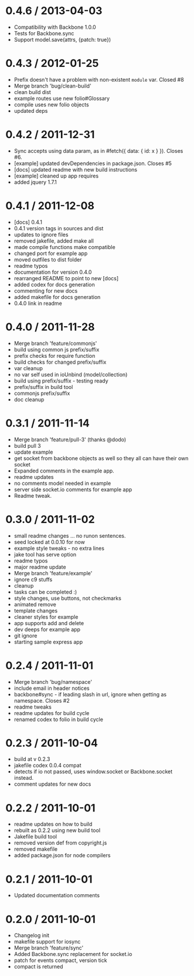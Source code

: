 0.4.6 / 2013-04-03 
==================

  * Compatibility with Backbone 1.0.0
  * Tests for Backbone.sync
  * Support model.save(attrs, {patch: true})

0.4.3 / 2012-01-25 
==================

  * Prefix doesn't have a problem with non-existent `module` var. Closed #8
  * Merge branch 'bug/clean-build'
  * clean build dist
  * example routes use new folio#Glossary
  * compile uses new folio objects
  * updated deps

0.4.2 / 2011-12-31
==================

  * Sync accepts using data param, as in #fetch({ data: { id: x } }). Closes #6.
  * [example] updated devDependencies in package.json. Closes #5
  * [docs] updated readme with new build instructions
  * [example] cleaned up app requires
  * added jquery 1.7.1

0.4.1 / 2011-12-08
==================

  * [docs] 0.4.1
  * 0.4.1 version tags in sources and dist
  * updates to ignore files
  * removed jakefile, added make all
  * made compile functions make compatible
  * changed port for example app
  * moved outfiles to dist folder
  * readme typos
  * documentation for version 0.4.0
  * rearranged README to point to new [docs]
  * added codex for docs generation
  * commenting for new docs
  * added makefile for docs generation
  * 0.4.0 link in readme

0.4.0 / 2011-11-28
==================

  * Merge branch 'feature/commonjs'
  * build using common js prefix/suffix
  * prefix checks for require function
  * build checks for changed prefix/suffix
  * var cleanup
  * no var self used in ioUnbind (model/collection)
  * build using prefix/suffix - testing ready
  * prefix/suffix in build tool
  * commonjs prefix/suffix
  * doc cleanup

0.3.1 / 2011-11-14
==================

  * Merge branch 'feature/pull-3' (thanks @dodo)
  * build pull 3
  * update example
  * get socket from backbone objects as well so they all can have their own socket
  * Expanded comments in the example app.
  * readme updates
  * no comments model needed in example
  * server side socket.io comments for example app
  * Readme tweak.

0.3.0 / 2011-11-02
==================

  * small readme changes … no runon sentences.
  * seed locked at 0.0.10 for now
  * example style tweaks - no extra lines
  * jake tool has serve option
  * readme typos
  * major readme update
  * Merge branch 'feature/example'
  * ignore c9 stuffs
  * cleanup
  * tasks can be completed :)
  * style changes, use buttons, not checkmarks
  * animated remove
  * template changes
  * cleaner styles for example
  * app supports add and delete
  * dev deeps for example app
  * git ignore
  * starting sample express app

0.2.4 / 2011-11-01
==================

  * Merge branch 'bug/namespace'
  * include email in header notices
  * backbone#sync - if leading slash in url, ignore when getting as namespace. Closes #2
  * readme tweaks
  * readme updates for build cycle
  * renamed codex to folio in build cycle

0.2.3 / 2011-10-04
==================

  * build at v 0.2.3
  * jakefile codex 0.0.4 compat
  * detects if io not passed, uses window.socket or Backbone.socket instead.
  * comment updates for new docs

0.2.2 / 2011-10-01
==================

  * readme updates on how to build
  * rebuilt as 0.2.2 using new build tool
  * Jakefile build tool
  * removed version def from copyright.js
  * removed makefile
  * added package.json for node compilers

0.2.1 / 2011-10-01
==================

  * Updated documentation comments

0.2.0 / 2011-10-01
==================

  * Changelog init
  * makefile support for iosync
  * Merge branch 'feature/sync'
  * Added Backbone.sync replacement for socket.io
  * patch for events compact, version tick
  * compact is returned
